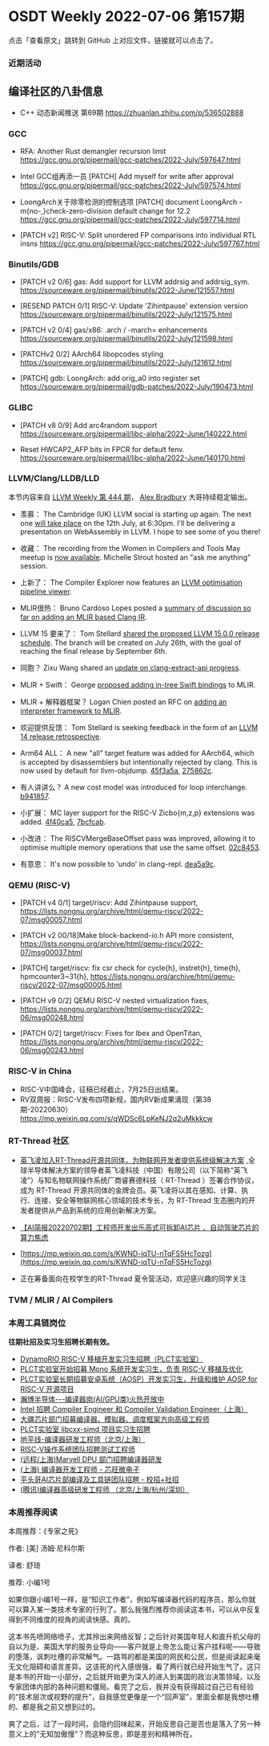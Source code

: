 # OSDT Weekly 2022-07-06 第157期

点击「查看原文」跳转到 GitHub 上对应文件，链接就可以点击了。

### 近期活动

## 编译社区的八卦信息

- C++ 动态新闻推送 第69期 https://zhuanlan.zhihu.com/p/536502888

### GCC

- RFA: Another Rust demangler recursion limit
  https://gcc.gnu.org/pipermail/gcc-patches/2022-July/597647.html

- Intel GCC组再添一员
  [PATCH] Add myself for write after approval
  https://gcc.gnu.org/pipermail/gcc-patches/2022-July/597574.html

- LoongArch关于除零检测的控制选项
  [PATCH] document LoongArch -m{no-,}check-zero-division default change for 12.2
  https://gcc.gnu.org/pipermail/gcc-patches/2022-July/597714.html

- [PATCH v2] RISC-V: Split unordered FP comparisons into individual RTL insns
  https://gcc.gnu.org/pipermail/gcc-patches/2022-July/597767.html

### Binutils/GDB

- [PATCH v2 0/6] gas: Add support for LLVM addrsig and addrsig_sym.
  https://sourceware.org/pipermail/binutils/2022-June/121557.html

- [RESEND PATCH 0/1] RISC-V: Update 'Zihintpause' extension version
  https://sourceware.org/pipermail/binutils/2022-July/121575.html

- [PATCH v2 0/4] gas/x86: .arch / -march= enhancements
  https://sourceware.org/pipermail/binutils/2022-July/121598.html

- [PATCHv2 0/2] AArch64 libopcodes styling
  https://sourceware.org/pipermail/binutils/2022-July/121612.html

- [PATCH] gdb: LoongArch: add orig_a0 into register set
  https://sourceware.org/pipermail/gdb-patches/2022-July/190473.html

### GLIBC

- [PATCH v8 0/9] Add arc4random support
  https://sourceware.org/pipermail/libc-alpha/2022-June/140222.html

- Reset HWCAP2_AFP bits in FPCR for default fenv.
  https://sourceware.org/pipermail/libc-alpha/2022-June/140170.html

### LLVM/Clang/LLDB/LLD

本节内容来自 [LLVM Weekly 第 444 期](http://llvmweekly.org/issue/444)，
[Alex Bradbury](https://www.linkedin.com/in/alex-bradbury/) 大哥持续稳定输出。

* 羡慕： The Cambridge (UK) LLVM social is starting up again. The next one [will take place](https://discourse.llvm.org/t/llvm-cambridge-uk-social/63523) on the 12th July, at 6:30pm. I'll be delivering a presentation on WebAssembly in LLVM. I hope to see some of you there!

* 收藏： The recording from the Women in Compilers and Tools May meetup is [now available](https://www.youtube.com/watch?v=CQcbNi8LzOo). Michelle Strout hosted an "ask me anything" session.

* 上新了： The Compiler Explorer now features an [LLVM optimisation pipeline viewer](https://twitter.com/JeremyRifkin/status/1543245065363005441).

* MLIR很热： Bruno Cardoso Lopes posted a [summary of discussion so far on adding an MLIR based Clang IR](https://discourse.llvm.org/t/rfc-an-mlir-based-clang-ir-cir/63319/73).

* LLVM 15 要来了： Tom Stellard [shared the proposed LLVM 15.0.0 release schedule](https://discourse.llvm.org/t/llvm-15-0-0-release-schedule/63495).  The branch will be created on July 26th, with the goal of reaching the final release by September 6th.

* 同胞？ Zixu Wang shared an [update on clang-extract-api progress](https://discourse.llvm.org/t/update-on-clang-extract-api-clang-support-for-api-information-generation-in-json/63535).

* MLIR + Swift： George [proposed adding in-tree Swift bindings](https://discourse.llvm.org/t/rfc-in-tree-swift-bindings/63562) to MLIR.

* MLIR + 解释器框架？ Logan Chien posted an RFC on [adding an interpreter framework to MLIR](https://discourse.llvm.org/t/rfc-mlir-interpreter-framework/63567).

* 欢迎提供反馈： Tom Stellard is seeking feedback in the form of an [LLVM 14 release retrospective](https://discourse.llvm.org/t/llvm-14-release-retrospective/63496).

* Arm64 ALL： A new "all" target feature was added for AArch64, which is accepted by disassemblers but intentionally rejected by clang. This is now used by   default for llvm-objdump.
  [45f3a5a](https://reviews.llvm.org/rG45f3a5aae732),
  [275862c](https://reviews.llvm.org/rG275862c75d9f).

* 有人讲讲么？ A new cost model was introduced for loop interchange.
  [b941857](https://reviews.llvm.org/rGb941857b40ed).

* 小扩展： MC layer support for the RISC-V Zicbo{m,z,p} extensions was added.
  [4f40ca5](https://reviews.llvm.org/rG4f40ca53cefb),
  [7bcfcab](https://reviews.llvm.org/rG7bcfcabbd14e).

* 小改进： The RISCVMergeBaseOffset pass was improved, allowing it to optimise multiple memory operations that use the same offset.
  [02c8453](https://reviews.llvm.org/rG02c8453e6456).

* 有意思： It's now possible to 'undo' in clang-repl.
  [dea5a9c](https://reviews.llvm.org/rGdea5a9cc9290).

### QEMU (RISC-V)

- [PATCH v4 0/1] target/riscv: Add Zihintpause support,
  https://lists.nongnu.org/archive/html/qemu-riscv/2022-07/msg00057.html

- [PATCH v2 00/18]Make block-backend-io.h API more consistent,
  https://lists.nongnu.org/archive/html/qemu-riscv/2022-07/msg00037.html

- [PATCH] target/riscv: fix csr check for cycle{h}, instret{h}, time{h}, hpmcounter3~31{h},
  https://lists.nongnu.org/archive/html/qemu-riscv/2022-07/msg00005.html

- [PATCH v9 0/2] QEMU RISC-V nested virtualization fixes,
  https://lists.nongnu.org/archive/html/qemu-riscv/2022-06/msg00248.html

- [PATCH 0/2] target/riscv: Fixes for Ibex and OpenTitan,
  https://lists.nongnu.org/archive/html/qemu-riscv/2022-06/msg00243.html

### RISC-V in China

- RISC-V中国峰会，征稿已经截止，7月25日出结果。
- RV双周报：RISC-V发布四项新规，国内RV新成果涌现（第38期-20220630）
  https://mp.weixin.qq.com/s/qWDSc6LpKeNJ2q2uMkkkcw

### RT-Thread 社区

- [英飞凌加入RT-Thread开源共同体，为物联网开发者提供系统级解决方案](https://mp.weixin.qq.com/s/AtL0daUOzFXv7-Ba3ZBEZg) ,全球半导体解决方案的领导者英飞凌科技（中国）有限公司（以下简称“英飞凌”）与知名物联网操作系统厂商睿赛德科技（ RT-Thread ）签署合作协议，成为 RT-Thread 开源共同体的金牌会员。英飞凌将以其在感知、计算、执行、连接、安全等物联网核心领域的技术专长，为 RT-Thread 生态圈内的开发者提供从产品到系统的应用创新解决方案。

- [【AI简报20220702期】工程师开发出乐高式可拆卸AI芯片 、自动驾驶芯片的算力焦虑](https://mp.weixin.qq.com/s/CP2mKIIdrxgd9ILgpXNR1Q)
- [https://mp.weixin.qq.com/s/KWND-iqTU-nTqFS5HcTozg](https://mp.weixin.qq.com/s/KWND-iqTU-nTqFS5HcTozg)
- 正在筹备面向在校学生的RT-Thread 夏令营活动，欢迎感兴趣的同学关注

### TVM / MLIR / AI Compilers

### 本周工具链岗位

**往期社招及实习生招聘长期有效。**

- [DynamoRIO RISC-V 移植开发实习生招聘（PLCT实验室）](https://mp.weixin.qq.com/s/J_5TjT6DOqeOXJXQI5VQxw)
- [PLCT实验室开始招募 Mono 系统开发实习生，负责 RISC-V 移植及优化](https://mp.weixin.qq.com/s/whEW7Hay1jIP1tBzIPay1A)
- [PLCT实验室长期招募安卓系统（AOSP）开发实习生，升级和维护 AOSP for RISC-V 开源项目](https://mp.weixin.qq.com/s/dJP2cEB1nex2inR5c-cJog)
- [瀚博半导体---编译器岗(AI/GPU类)火热开放中](https://mp.weixin.qq.com/s/8_KjZYa2Il4PglaGyBWk4Q)
- [Intel 招聘 Compiler Engineer 和 Compiler Validation Engineer（上海）](https://mp.weixin.qq.com/s/I3DWxXODNoLRr0kN2xMZLQ)
- [大疆芯片部门招募编译器、模拟器、调度框架方向高级工程师](https://mp.weixin.qq.com/s/Wn5NzAtUTwQNXKRvMVQWLA)
- [PLCT实验室 libcxx-simd 项目实习生招聘](https://mp.weixin.qq.com/s/EIVx5cY74GlodirySY97Qw)
- [地平线-编译器研发工程师（北京/上海）](https://mp.weixin.qq.com/s/MYObl7iWIbyrTz9hCmKWYA)
- [RISC-V操作系统团队招聘测试工程师](https://mp.weixin.qq.com/s/inLFS4pI1F74m_oJ2I7xjQ)
- [(远程/上海)Marvell DPU 部门招聘编译器研发](https://mp.weixin.qq.com/s/B6JjAhF3TZjezD1tjYHDaw)
- [(上海) 编译器开发工程师 - 芯旺微电子](https://mp.weixin.qq.com/s/nqe1-7qffnc0CaejYkpKyw)
- [平头哥AI芯片部编译及工具链团队招聘 - 校招+社招](https://mp.weixin.qq.com/s/kARbXtJotRPCNMrV-yOanA)
- [(腾讯)编译器高级研发工程师 （北京/上海/杭州/深圳）](https://mp.weixin.qq.com/s/DF-2qmHmpKZtJ1djHXM1Ug)

### 本周推荐阅读

本周推荐：《专家之死》

作者: [美] 汤姆·尼科尔斯

译者: 舒琦

推荐: 小编1号

如果你跟小编1号一样，是“知识工作者”，例如写编译器代码的程序员，那么你就可以算入某一类技术专家的行列了。那么我强烈推荐你阅读这本书，可以从中反复得到不同维度的视角的阅读快感。真的。

这本书先喷网络喷子，尤其拎出来网络反智；之后针对美国年轻人和直升机父母的自以为是、美国大学的服务业导向——客户就是上帝怎么能让客户挂科呢——导致的堕落，讽刺吐槽的非常解气。一路骂的都是美国的网民和公民，但是阅读起来毫无文化阻碍和语言差异。这该死的代入感很强，看了两行就已经开始生气了。这只是本书的开始一小部分，之后就开始更为深入的进入到美国的政治决策领域，以及专家团体内部的各种问题和僵局。看完了之后，我并没有获得超过自己已有经验的“技术层次或视野的提升”，自我感觉更像是一个“回声室”，里面全都是我想吐槽的、都是我之前又想到过的。

爽了之后，过了一段时间，会隐约回味起来，开始反思自己是否也是落入了另一种意义上的“无知加傲慢”？而这种反思，即是差别和精神所在。

